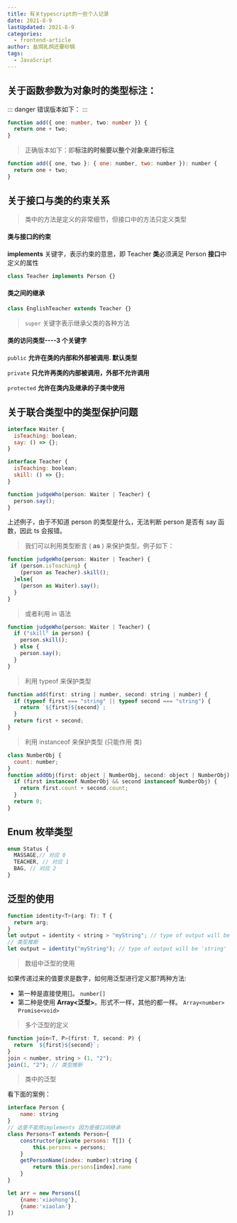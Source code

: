 ```yaml
---
title: 有关typescript的一些个人记录
date: 2021-8-9
lastUpdated: 2021-8-9
categories:
  - frontend-article
author: 盐焗乳鸽还要砂锅
tags:
  - JavaScript
---
```


## 关于函数参数为对象时的类型标注：

::: danger
错误版本如下：
:::

```ts
function add({ one: number, two: number }) {
  return one + two;
}
```

> 正确版本如下：即**标注的时候要以整个对象来进行标注**

```js
function add({ one, two }: { one: number, two: number }): number {
  return one + two;
}
```

## 关于接口与类的约束关系

> 类中的方法是定义的非常细节，但接口中的方法只定义类型

#### 类与接口的约束

**implements** 关键字，表示约束的意思，即 Teacher **类**必须满足 Person **接口**中定义的属性

```ts
class Teacher implements Person {}
```

#### 类之间的继承

```ts
class EnglishTeacher extends Teacher {}
```

> `super` 关键字表示继承父类的各种方法

#### 类的访问类型----3 个关键字

`public` **允许在类的内部和外部被调用. 默认类型**

`private` **只允许再类的内部被调用，外部不允许调用**

`protected` **允许在类内及继承的子类中使用**

## 关于联合类型中的类型保护问题

```js
interface Waiter {
  isTeaching: boolean;
  say: () => {};
}

interface Teacher {
  isTeaching: boolean;
  skill: () => {};
}

function judgeWho(person: Waiter | Teacher) {
  person.say();
}
```

上述例子，由于不知道 person 的类型是什么，无法判断 person 是否有 say 函数，因此 ts 会报错。

> 我们可以利用类型断言 ( **as** ) 来保护类型。例子如下：

```js
function judgeWho(person: Waiter | Teacher) {
 if (person.isTeaching) {
    (person as Teacher).skill();
  }else{
    (person as Waiter).say();
  }
}

```

> 或者利用 in 语法

```js
function judgeWho(person: Waiter | Teacher) {
  if ("skill" in person) {
    person.skill();
  } else {
    person.say();
  }
}
```

> 利用 typeof 来保护类型

```js
function add(first: string | number, second: string | number) {
  if (typeof first === "string" || typeof second === "string") {
    return `${first}${second}`;
  }
  return first + second;
}
```

> 利用 instanceof 来保护类型 (只能作用 类)

```js
class NumberObj {
  count: number;
}
function addObj(first: object | NumberObj, second: object | NumberObj) {
  if (first instanceof NumberObj && second instanceof NumberObj) {
    return first.count + second.count;
  }
  return 0;
}
```

## Enum 枚举类型

```js
enum Status {
  MASSAGE,// 对应 0
  TEACHER, // 对应 1
  BAG, // 对应 2
}
```

## 泛型的使用

```js
function identity<T>(arg: T): T {
  return arg;
}
let output = identity < string > "myString"; // type of output will be 'string'
// 类型推断
let output = identity("myString"); // type of output will be 'string'
```

> 数组中泛型的使用

如果传递过来的值要求是数字，如何用泛型进行定义那?两种方法:

- 第一种是直接使用[]。 `number[]`
- 第二种是使用 **Array<泛型>**。形式不一样，其他的都一样。 `Array<number>` `Promise<void>`

> 多个泛型的定义

```js
function join<T, P>(first: T, second: P) {
  return `${first}${second}`;
}
join < number, string > (1, "2");
join(1, "2"); // 类型推断
```

> 类中的泛型

看下面的案例：

```js
interface Person {
    name: string
}
// 这里不能用implements 因为是接口间继承
class Persons<T extends Person>{
    constructor(private persons: T[]) {
        this.persons = persons;
    }
    getPersonName(index: number):string {
        return this.persons[index].name
    }
}

let arr = new Persons([
    {name:'xiaohong'},
    {name:'xiaolan'}
])


```
